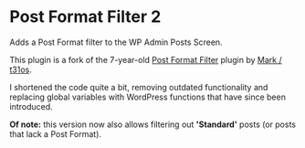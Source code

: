 # Post Format Filter 2
Adds a Post Format filter to the WP Admin Posts Screen.

This plugin is a fork of the 7-year-old [Post Format Filter](https://wordpress.org/plugins/post-format-filter/) plugin by [Mark / t31os](https://profiles.wordpress.org/t31os_).

I shortened the code quite a bit, removing outdated functionality and replacing global variables with WordPress functions that have since been introduced.

**Of note:** this version now also allows filtering out **'Standard'** posts (or posts that lack a Post Format).
